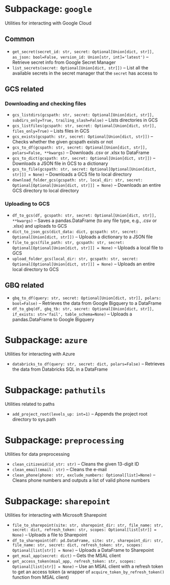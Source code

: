 # Subpackage: `google`
Utilities for interacting with Google Cloud

## Common
- `get_secret(secret_id: str, secret: Optional[Union[dict, str]], as_json: bool=False, version_id: Union[str, int]='latest')` – Retrieve secret info from Google Secret Manager
- `list_secrets(secret: Optional[Union[dict, str]])` – List all the available secrets in the secret manager that the `secret` has access to

## GCS related
### Downloading and checking files
- `gcs_listdirs(gcspath: str, secret: Optional[Union[dict, str]], subdirs_only=True, trailing_slash=False)` – Lists directories in GCS
- `gcs_listfiles(gcspath: str, secret: Optional[Union[dict, str]], files_only=True)` – Lists files in GCS
- `gcs_exists(gcspath: str, secret: Optional[Union[dict, str]])` – Checks whether the given gcspath exists or not
- `gcs_to_df(gcspath: str, secret: Optional[Union[dict, str]], polars=False, **kwargs)` – Downloads .csv or .xlsx to DataFrame
- `gcs_to_dict(gcspath: str, secret: Optional[Union[dict, str]])` – Downloads a JSON file in GCS to a dictionary
- `gcs_to_file(gcspath: str, secret: Optional[Optional[Union[dict, str]]] = None)` – Downloads a GCS file to local directory
- `download_folder_gcs(gcspath: str, local_dir: str, secret: Optional[Optional[Union[dict, str]]] = None)` – Downloads an entire GCS directory to local directory


### Uploading to GCS
- `df_to_gcs(df, gcspath: str, secret: Optional[Union[dict, str]], **kwargs)` – Saves a pandas.DataFrame (to any file type, e.g., .csv or .xlsx) and uploads to GCS
- `dict_to_json_gcs(dict_data: dict, gcspath: str, secret: Optional[Union[dict, str]])` – Uploads a dictionary to a JSON file
- `file_to_gcs(file_path: str, gcspath: str, secret: Optional[Optional[Union[dict, str]]] = None)` – Uploads a local file to GCS
- `upload_folder_gcs(local_dir: str, gcspath: str, secret: Optional[Optional[Union[dict, str]]] = None)` – Uploads an entire local directory to GCS

## GBQ related
- `gbq_to_df(query: str, secret: Optional[Union[dict, str]], polars: bool=False)` – Retrieves the data from Google Bigquery to a DataFrame
- `df_to_gbq(df, gbq_tb: str, secret: Optional[Union[dict, str]], if_exists: str='fail', table_schema=None)` – Uploads a pandas.DataFrame to Google Bigquery


# Subpackage: `azure`
Utilities for interacting with Azure

- `databricks_to_df(query: str, secret: dict, polars=False)` – Retrieves the data from Databricks SQL in a DataFrame


# Subpackage: `pathutils`
Utilities related to paths

- `add_project_root(levels_up: int=1)` – Appends the project root directory to sys.path

# Subpackage: `preprocessing`
Utilities for data preprocessing

- `clean_citizenid(id_str: str)` – Cleans the given 13-digit ID
- `clean_email(email: str)` – Cleans the e-mail
- `clean_phone(phone: str, exclude_numbers: Optional[list]=None)` – Cleans phone numbers and outputs a list of valid phone numbers


# Subpackage: `sharepoint`
Utilities for interacting with Microsoft Sharepoint

- `file_to_sharepoint(site: str, sharepoint_dir: str, file_name: str, secret: dict, refresh_token: str, scopes: Optional[list[str]] = None)` – Uploads a file to Sharepoint
- `df_to_sharepoint(df: pd.DataFrame, site: str, sharepoint_dir: str, file_name: str, secret: dict, refresh_token: str, scopes: Optional[list[str]] = None)` – Uploads a DataFrame to Sharepoint
- `get_msal_app(secret: dict)` – Gets the MSAL client
- `get_access_token(msal_app, refresh_token: str, scopes: Optional[list[str]] = None)` – Use an MSAL client with a refresh token to get an access token (a wrapper of `acquire_token_by_refresh_token()` function from MSAL client)